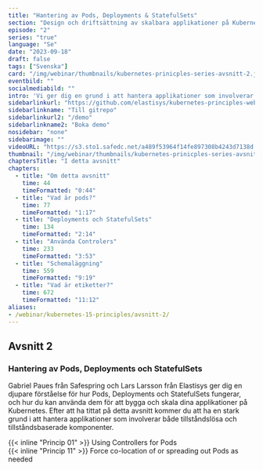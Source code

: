 ```yaml
---
title: "Hantering av Pods, Deployments & StatefulSets"
section: "Design och driftsättning av skalbara applikationer på Kubernetes"
episode: "2"
series: "true"
language: "Se"
date: "2023-09-18"
draft: false
tags: ["Svenska"]
card: "/img/webinar/thumbnails/kubernetes-prinicples-series-avsnitt-2.jpeg"
eventbild: ""
socialmediabild: ""
intro: 'Vi ger dig en grund i att hantera applikationer som involverar både tillståndslösa och tillståndsbaserade komponenter.'
sidebarlinkurl: "https://github.com/elastisys/kubernetes-principles-webinar-series"
sidebarlinkname: "Till gitrepo"
sidebarlinkurl2: "/demo"
sidebarlinkname2: "Boka demo"
nosidebar: "none"
sidebarimage: ""
videoURL: "https://s3.sto1.safedc.net/a489f53964f14fe897308b4243d7138d:processedvideos/safespring-elastisys_webcast_episode_2/master.m3u8"
thumbnail: "/img/webinar/thumbnails/kubernetes-prinicples-series-avsnitt-2.jpeg"
chaptersTitle: "I detta avsnitt"
chapters:
  - title: "Om detta avsnitt"
    time: 44
    timeFormatted: "0:44"
  - title: "Vad är pods?"
    time: 77
    timeFormatted: "1:17"
  - title: "Deployments och StatefulSets"
    time: 134
    timeFormatted: "2:14"
  - title: "Använda Controlers"
    time: 233
    timeFormatted: "3:53"
  - title: "Schemaläggning"
    time: 559
    timeFormatted: "9:19"
  - title: "Vad är etiketter?"
    time: 672
    timeFormatted: "11:12"
aliases:
- /webinar/kubernetes-15-principles/avsnitt-2/
---
```


## Avsnitt 2
### Hantering av Pods, Deployments och StatefulSets
Gabriel Paues från Safespring och Lars Larsson från Elastisys ger dig en djupare förståelse för hur Pods, Deployments och StatefulSets fungerar, och hur du kan använda dem för att bygga och skala dina applikationer på Kubernetes. Efter att ha tittat på detta avsnitt kommer du att ha en stark grund i att hantera applikationer som involverar både tillståndslösa och tillståndsbaserade komponenter.

{{< inline "Princip 01" >}} Using Controllers for Pods  
{{< inline "Princip 11" >}} Force co-location of or spreading out Pods as needed